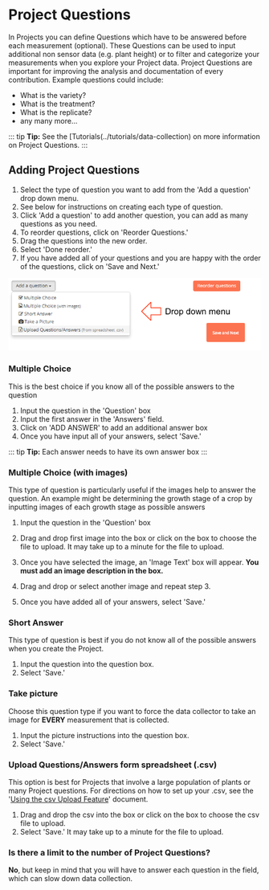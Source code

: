 # Project Questions

In Projects you can define Questions which have to be answered before each measurement (optional). These Questions can be used to input additional non sensor data (e.g. plant height) or to filter and categorize your measurements when you explore your Project data. Project Questions are important for improving the analysis and documentation of every contribution. Example questions could include:

- What is the variety?
- What is the treatment?
- What is the replicate?
- any many more...

::: tip
**Tip:** See the [Tutorials(../tutorials/data-collection) on more information on Project Questions.
:::

## Adding Project Questions

1. Select the type of question you want to add from the 'Add a question' drop down menu.
2. See below for instructions on creating each type of question.
3. Click 'Add a question' to add another question, you can add as many questions as you need.
4. To reorder questions, click on 'Reorder Questions.'
5. Drag the questions into the new order.
6. Select 'Done reorder.'
7. If you have added all of your questions and you are happy with the order of the questions, click on 'Save and Next.'

![Add a Question](./images/add-a-question.png)

### Multiple Choice

This is the best choice if you know all of the possible answers to the question

1. Input the question in the 'Question' box
2. Input the first answer in the 'Answers' field.
3. Click on 'ADD ANSWER' to add an additional answer box
4. Once you have input all of your answers, select 'Save.'

::: tip
**Tip:** Each answer needs to have its own answer box
:::

### Multiple Choice (with images)

This type of question is particularly useful if the images help to answer the question. An example might be determining the growth stage of a crop by inputting images of each growth stage as possible answers

1. Input the question in the 'Question' box
2. Drag and drop first image into the box or click on the box to choose the file to upload. It may take up to a minute for the file to upload.

3. Once you have selected the image, an 'Image Text' box will appear. **You must add an image description in the box.**
4. Drag and drop or select another image and repeat step 3.
5. Once you have added all of your answers, select 'Save.'

### Short Answer

This type of question is best if you do not know all of the possible answers when you create the Project.

1. Input the question into the question box.
2. Select 'Save.'

### Take picture

Choose this question type if you want to force the data collector to take an image for **EVERY** measurement that is collected.

1. Input the picture instructions into the question box.
2. Select 'Save.'

### Upload Questions/Answers form spreadsheet (.csv)

This option is best for Projects that involve a large population of plants or many Project questions. For directions on how to set up your .csv, see the '[Using the csv Upload Feature](../tutorials/data-collection)' document.

1. Drag and drop the csv into the box or click on the box to choose the csv file to upload.
2. Select 'Save.' It may take up to a minute for the file to upload.

### Is there a limit to the number of Project Questions?

**No**, but keep in mind that you will have to answer each question in the field, which can slow down data collection.
